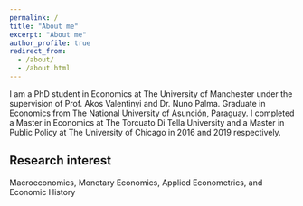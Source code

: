 ```yaml
---
permalink: /
title: "About me"
excerpt: "About me"
author_profile: true
redirect_from: 
  - /about/
  - /about.html
---
```


I am a PhD student in Economics at The University of Manchester under the supervision of Prof. Akos Valentinyi and Dr. Nuno Palma. Graduate in Economics from The National University of Asunción, Paraguay. I completed a Master in Economics at The Torcuato Di Tella University and a Master in Public Policy at The University of Chicago in 2016 and 2019 respectively.  

Research interest
------
Macroeconomics, Monetary Economics, Applied Econometrics, and Economic History








